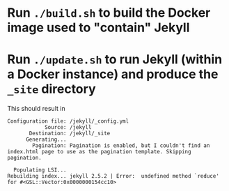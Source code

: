 # Run `./build.sh` to build the Docker image used to "contain" Jekyll
# Run `./update.sh` to run Jekyll (within a Docker instance) and produce the `_site` directory

This should result in

    Configuration file: /jekyll/_config.yml
                Source: /jekyll
           Destination: /jekyll/_site
          Generating... 
            Pagination: Pagination is enabled, but I couldn't find an index.html page to use as the pagination template. Skipping pagination.
    
      Populating LSI... 
    Rebuilding index... jekyll 2.5.2 | Error:  undefined method `reduce' for #<GSL::Vector:0x0000000154cc10>

